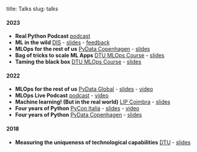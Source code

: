 title: Talks
slug: talks

#### 2023

- **Real Python Podcast** [podcast](https://realpython.com/podcasts/rpp/150/)
- **ML in the wild** [DIS](https://disabroad.org/copenhagen/) - [slides](/pdfs/ml-in-the-wild.pdf) - [feedback](/pdfs/dis_feedback.pdf)
- **MLOps for the rest of us** [PyData Copenhagen](https://www.meetup.com/pydata-copenhagen/) - [slides](/pdfs/pydata-cph-mlops-for-the-rest-of-us.pdf) 
- **Bag of tricks to scale ML Apps** [DTU MLOps Course](https://skaftenicki.github.io/dtu_mlops/) - [slides](/pdfs/bag-of-tricks-scalable-api.pdf) 
- **Taming the black box** [DTU MLOps Course](https://skaftenicki.github.io/dtu_mlops/) - [slides](/pdfs/mlops-monitoring-sanitized.pdf) 

#### 2022

- **MLOps for the rest of us** [PyData Global](https://pydata.org/global2022/) - [slides](/pdfs/mlops-for-the-rest-of-us.pdf) - [video](https://www.youtube.com/watch?v=R6lPb9Meqoc)
- **MLOps Live Podcast** [podcast](https://podcasts.bcast.fm/e/r8k1qky8-early-stage-startups-small-teams-mlops-duarte-carmo) - [video](https://youtu.be/sqv1ydViDgA)
- **Machine learning! (But in the real world)** [LIP Coimbra](https://pages.lip.pt/data-science/) - [slides](/pdfs/lip-2022-sanitized.pdf)
- **Four years of Python** [PyCon Italia](https://pycon.it/en) - [slides](/pdfs/four-years-of-python-pycon.pdf) - [video](https://www.youtube.com/watch?v=zB_Hr-05Stc)
- **Four years of Python** [PyData Copenhagen](https://www.meetup.com/pydata-copenhagen/) - [slides](/pdfs/four-years-of-python-pydata.pdf)

#### 2018

- **Measuring the uniqueness of technological capabilities** [DTU](https://www.dtu.dk/english) - [slides](https://dl.dropboxusercontent.com/s/8h2kvhu6detyo82/Presentation%20Public.pdf)
